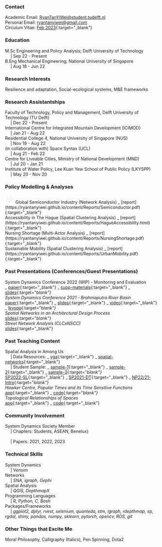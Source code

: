 ### Contact
Academic Email: RyanTanYiWei@student.tudelft.nl
<br>Personal Email: ryantanyiwei@gmail.com
<br>Circulum Vitae: [Feb 2023](https://ryantanyiwei.github.io/content/Resume_Jan2023.pdf){:target="_blank"}

### Education
M.Sc Engineering and Policy Analysis; Delft University of Technology<br>&emsp; | Sep 22 - Present<br>
B.Eng Mechanical Engineering; National University of Singapore<br>&emsp; | Aug 18 - Jun 22<br>

### Research Interests
Resilience and adaptation, Social-ecological systems, M&E frameworks

### Research Assistantships
Faculty of Technology, Policy and Management, Delft University of Technology (TU Delft)<br>&emsp; | Dec 22 - Present<br>
International Centre for Integrated Mountain Development (ICIMOD)<br>&emsp; | Jan 21 - Aug 22<br>
Residential College 4, National University of Singapore (NUS)<br>&emsp; | Nov 19 - Aug 22<br>
(in collaboration with) Space Syntax (UCL)<br>&emsp; | Aug 21 - Feb 22<br>
Centre for Liveable Cities, Ministry of National Development (MND)<br>&emsp; | Jul 20 - Jan 21<br>
Institute of Water Policy, Lee Kuan Yew School of Public Policy (LKYSPP)<br>&emsp; | May 20 - Nov 20<br>

### Policy Modelling & Analyses
<img height = "30" src=https://github.com/RyanTanYiWei/AmongUsJGraph/blob/main/External%20Diagrams/jpeg%20for%20readme/3a1%20default-jgraph_FixLights.jpg/>
Global Semiconductor Industry (Network Analysis) _ [report](https://ryantanyiwei.github.io/content/Reports/Semiconductor.pdf){:target="_blank"} 
<br>Accessibility in The Hague (Spatial Clustering Analysis) _ [report](https://ryantanyiwei.github.io/content/Reports/HagueAccessibility.html){:target="_blank"} 
<br>Nursing Shortage (Multi-Actor Analysis) _ [report](https://ryantanyiwei.github.io/content/Reports/NursingShortage.pdf){:target="_blank"} 
<br>Sustainable Mobility (Spatial Clustering Analysis) _ [report](https://ryantanyiwei.github.io/content/Reports/UrbanMobility.pdf){:target="_blank"} 

### Past Presentations (Conferences/Guest Presentations)
System Dynamics Conference 2022 (WIP) - Monitoring and Evaluation
<br>_ [paper](https://ryantanyiwei.github.io/content/Presentations/ISDC22_abs.pdf){:target="_blank"} 
_ [supp-materials](https://ryantanyiwei.github.io/content/Presentations/ISDC22_supp.pdf){:target="_blank"} 
_ [slides](https://ryantanyiwei.github.io/content/Presentations/ISDC22_slides.pdf){:target="_blank"}
<br>System Dynamics Conference 2021 - Brahmaputra River Basin 
<br>_ [paper](https://ryantanyiwei.github.io/content/Presentations/ISDC21_paper.pdf){:target="_blank"} 
_ [slides](https://ryantanyiwei.github.io/content/Presentations/ISDC21_slides.pdf){:target="_blank"} 
_ [video](https://www.youtube.com/watch?v=AKvyyP2fV8U&ab_channel=RyanTanYiWei){:target="_blank"} 
_ [lkyspp](https://www.facebook.com/watch/live/?ref=watch_permalink&v=670619080813173){:target="_blank"}
<br>Spatial Networks in an Architectural Design Process 
<br>_ [slides](https://ryantanyiwei.github.io/content/Teaching/spatial_networks_architectural.pdf){:target="_blank"}
<br>Street Network Analysis (CLCxNSCC) 
<br>_ [slides](https://ryantanyiwei.github.io/content/Presentations/CLC-Network-Modelling.pdf){:target="_blank"}

### Past Teaching Content
Spatial Analysis in Among Us 
<br>&emsp; | Data Resources: _ [vga](https://github.com/RyanTanYiWei/AmongUsVGA){:target="_blank"} _ [spatial-networks](https://github.com/RyanTanYiWei/AmongUsJGraph){:target="_blank"}
<br>&emsp; | Student Sample: _ [sample-1](https://ryantanyiwei.github.io/content/AmongUs/student1.pdf){:target="_blank"} _ [sample-2](https://ryantanyiwei.github.io/content/AmongUs/student2.pdf){:target="_blank"} _ [sample-3](https://ryantanyiwei.github.io/content/AmongUs/student3.pdf){:target="_blank"}
<br>_ [SP2022-SL](https://ryantanyiwei.github.io/content/AmongUs/SP22-SL.pdf){:target="_blank"} 
_ [SP2021-DT](https://ryantanyiwei.github.io/content/AmongUs/SP21-DT.pdf){:target="_blank"} 
_ [NP22/21-Intro](https://ryantanyiwei.github.io/content/AmongUs/NP21_20.pdf){:target="_blank"} 
<br>Hawker Centre, Popular Times and its Time Sensitive Functions <br>_ [app](https://rtyw.shinyapps.io/hawkerpopulartimes/){:target="_blank"} 
_ [code](https://github.com/RyanTanYiWei/HawkerShiny){:target="_blank"}
<br>Topological Relationships of Spaces <br>_ [app](https://appjgraph.herokuapp.com/){:target="_blank"}
_ [code](https://github.com/RyanTanYiWei/AppJGraph){:target="_blank"}

### Community Involvement
System Dynamics Society Member<br>&emsp; |  Chapters: Students, ASEAN, Benelux)<br>
<br>&emsp; |  Papers: 2021, 2022, 2023<br>

### Technical Skills
System Dynamics<br>&emsp; | <i>Vensim</i><br>
Networks<br>&emsp; | <i>SNA, igraph, Gephi</i><br>
Spatial Analysis<br>&emsp; | <i>QGIS, DepthmapX</i><br>
Programming Languages<br>&emsp; | <i>R, Python, C, Bash</i><br>
Packages/Frameworks<br>&emsp; | <i>ggplot2, dplyr, rvest, selenium, quanteda, stm, igraph, rdepthmap, sp, rgdal, shiny, pandas, numpy, sklearn, pytorch, opencv, ROS, git</i><br>

### Other Things that Excite Me
Moral Philosophy, Calligraphy (Italics), Pen Spinning, Dota2
